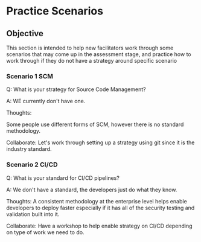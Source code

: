 # Practice Scenarios

## Objective

This section is intended to help new facilitators work through some scenarios that may come up in the assessment stage, and practice how to work through if they do not have a strategy around specific scenario

### Scenario 1 SCM

Q: What is your strategy for Source Code Management?

A: WE currently don't have one.

Thoughts:

Some people use different forms of SCM, however there is no standard methodology.

Collaborate: Let's work through setting up a strategy using git since it is the industry standard.

### Scenario 2 CI/CD

Q: What is your standard for CI/CD pipelines?

A: We don't have a standard, the developers just do what they know.

Thoughts: A consistent methodology at the enterprise level helps enable developers to deploy faster especially if it has all of the security testing and validation built into it.

Collaborate: Have a workshop to help enable strategy on CI/CD depending on type of work we need to do.
